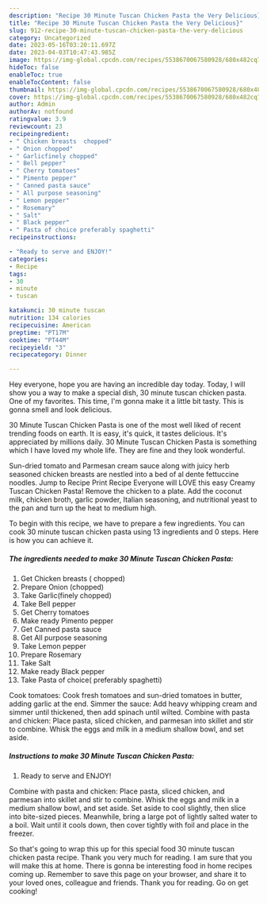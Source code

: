 ```yaml
---
description: "Recipe 30 Minute Tuscan Chicken Pasta the Very Delicious}"
title: "Recipe 30 Minute Tuscan Chicken Pasta the Very Delicious}"
slug: 912-recipe-30-minute-tuscan-chicken-pasta-the-very-delicious
category: Uncategorized
date: 2023-05-16T03:20:11.697Z
date: 2023-04-03T10:47:43.985Z
image: https://img-global.cpcdn.com/recipes/5538670067580928/680x482cq70/30-minute-tuscan-chicken-pasta-recipe-main-photo.jpg
hideToc: false
enableToc: true
enableTocContent: false
thumbnail: https://img-global.cpcdn.com/recipes/5538670067580928/680x482cq70/30-minute-tuscan-chicken-pasta-recipe-main-photo.jpg
cover: https://img-global.cpcdn.com/recipes/5538670067580928/680x482cq70/30-minute-tuscan-chicken-pasta-recipe-main-photo.jpg
author: Admin
authorAv: notfound
ratingvalue: 3.9
reviewcount: 23
recipeingredient:
- " Chicken breasts  chopped"
- " Onion chopped"
- " Garlicfinely chopped"
- " Bell pepper"
- " Cherry tomatoes"
- " Pimento pepper"
- " Canned pasta sauce"
- " All purpose seasoning"
- " Lemon pepper"
- " Rosemary"
- " Salt"
- " Black pepper"
- " Pasta of choice preferably spaghetti"
recipeinstructions:

- "Ready to serve and ENJOY!"
categories:
- Recipe
tags:
- 30
- minute
- tuscan

katakunci: 30 minute tuscan 
nutrition: 134 calories
recipecuisine: American
preptime: "PT17M"
cooktime: "PT44M"
recipeyield: "3"
recipecategory: Dinner

---
```



Hey everyone, hope you are having an incredible day today. Today, I will show you a way to make a special dish, 30 minute tuscan chicken pasta. One of my favorites. This time, I'm gonna make it a little bit tasty. This is gonna smell and look delicious.

30 Minute Tuscan Chicken Pasta is one of the most well liked of recent trending foods on earth. It is easy, it's quick, it tastes delicious. It's appreciated by millions daily. 30 Minute Tuscan Chicken Pasta is something which I have loved my whole life. They are fine and they look wonderful.

Sun-dried tomato and Parmesan cream sauce along with juicy herb seasoned chicken breasts are nestled into a bed of al dente fettuccine noodles. Jump to Recipe Print Recipe Everyone will LOVE this easy Creamy Tuscan Chicken Pasta! Remove the chicken to a plate. Add the coconut milk, chicken broth, garlic powder, Italian seasoning, and nutritional yeast to the pan and turn up the heat to medium high.


To begin with this recipe, we have to prepare a few ingredients. You can cook 30 minute tuscan chicken pasta using 13 ingredients and 0 steps. Here is how you can achieve it.

<!--inarticleads1-->

##### The ingredients needed to make 30 Minute Tuscan Chicken Pasta:

1. Get  Chicken breasts ( chopped)
1. Prepare  Onion (chopped)
1. Take  Garlic(finely chopped)
1. Take  Bell pepper
1. Get  Cherry tomatoes
1. Make ready  Pimento pepper
1. Get  Canned pasta sauce
1. Get  All purpose seasoning
1. Take  Lemon pepper
1. Prepare  Rosemary
1. Take  Salt
1. Make ready  Black pepper
1. Take  Pasta of choice( preferably spaghetti)


Cook tomatoes: Cook fresh tomatoes and sun-dried tomatoes in butter, adding garlic at the end. Simmer the sauce: Add heavy whipping cream and simmer until thickened, then add spinach until wilted. Combine with pasta and chicken: Place pasta, sliced chicken, and parmesan into skillet and stir to combine. Whisk the eggs and milk in a medium shallow bowl, and set aside. 

<!--inarticleads2-->

##### Instructions to make 30 Minute Tuscan Chicken Pasta:


1. Ready to serve and ENJOY!

Combine with pasta and chicken: Place pasta, sliced chicken, and parmesan into skillet and stir to combine. Whisk the eggs and milk in a medium shallow bowl, and set aside. Set aside to cool slightly, then slice into bite-sized pieces. Meanwhile, bring a large pot of lightly salted water to a boil. Wait until it cools down, then cover tightly with foil and place in the freezer. 

So that's going to wrap this up for this special food 30 minute tuscan chicken pasta recipe. Thank you very much for reading. I am sure that you will make this at home. There is gonna be interesting food in home recipes coming up. Remember to save this page on your browser, and share it to your loved ones, colleague and friends. Thank you for reading. Go on get cooking!
